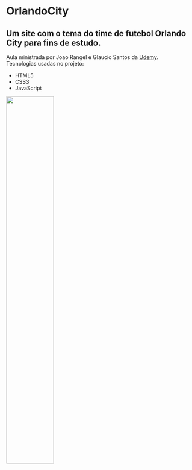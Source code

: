 # OrlandoCity
## Um site com o tema do time de futebol Orlando City para fins de estudo.
Aula ministrada por Joao Rangel e Glaucio Santos da <a href="https://www.udemy.com/">Udemy</a>.
<br />
Tecnologias usadas no projeto:
* HTML5
* CSS3
* JavaScript

<img src="https://media-exp1.licdn.com/dms/image/C4E22AQHFYkEQxGx1dA/feedshare-shrink_1280/0/1630762678106?e=1635379200&v=beta&t=UCEwFvCw8JQO0fmmIRPz3WvOvi1pfYDR2OiwAx2i43M" width="50%" />
